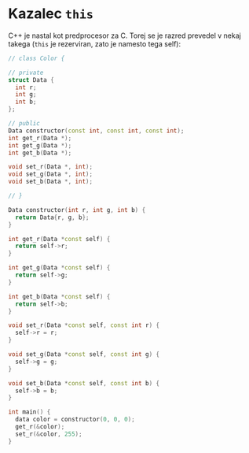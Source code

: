 # Kazalec ```this```

C++ je nastal kot predprocesor za C.
Torej se je razred prevedel v nekaj takega (```this``` je rezerviran, zato je namesto tega self):

```cpp
// class Color {

// private
struct Data {
  int r;
  int g;
  int b;
};

// public
Data constructor(const int, const int, const int);
int get_r(Data *);
int get_g(Data *);
int get_b(Data *);

void set_r(Data *, int);
void set_g(Data *, int);
void set_b(Data *, int);

// }

Data constructor(int r, int g, int b) {
  return Data{r, g, b};
}

int get_r(Data *const self) {
  return self->r;
}

int get_g(Data *const self) {
  return self->g;
}

int get_b(Data *const self) {
  return self->b;
}

void set_r(Data *const self, const int r) {
  self->r = r;
}

void set_g(Data *const self, const int g) {
  self->g = g;
}

void set_b(Data *const self, const int b) {
  self->b = b;
}

int main() {
  data color = constructor(0, 0, 0);
  get_r(&color);
  set_r(&color, 255);
}
```
